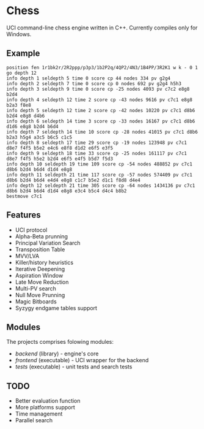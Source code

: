 # Chess
UCI command-line chess engine written in C++. Currently compiles only for Windows.

## Example
```
position fen 1r1bk2r/2R2ppp/p3p3/1b2P2q/4QP2/4N3/1B4PP/3R2K1 w k - 0 1
go depth 12
info depth 1 seldepth 5 time 0 score cp 44 nodes 334 pv g2g4
info depth 2 seldepth 7 time 0 score cp 0 nodes 692 pv g2g4 h5h3
info depth 3 seldepth 9 time 0 score cp -25 nodes 4093 pv c7c2 e8g8 b2d4
info depth 4 seldepth 12 time 2 score cp -43 nodes 9616 pv c7c1 e8g8 b2a3 f8e8
info depth 5 seldepth 12 time 2 score cp -42 nodes 10220 pv c7c1 d8b6 b2d4 e8g8 d4b6
info depth 6 seldepth 14 time 3 score cp -33 nodes 16167 pv c7c1 d8b6 d1d6 e8g8 b2d4 b6d4
info depth 7 seldepth 14 time 10 score cp -28 nodes 41015 pv c7c1 d8b6 b2a3 h5g4 a3c5 b6c5 c1c5
info depth 8 seldepth 17 time 29 score cp -19 nodes 123948 pv c7c1 d8e7 f4f5 b5e2 e4c6 e8f8 d1d2 e6f5 e3f5
info depth 9 seldepth 18 time 33 score cp -25 nodes 161117 pv c7c1 d8e7 f4f5 h5e2 b2d4 e6f5 e4f5 b5d7 f5d3
info depth 10 seldepth 19 time 109 score cp -54 nodes 488852 pv c7c1 d8b6 b2d4 b6d4 d1d4 e8g8
info depth 11 seldepth 21 time 117 score cp -57 nodes 574409 pv c7c1 d8b6 b2d4 b6d4 e4d4 e8g8 c1c7 b5e2 d1c1 f8d8 d4e4
info depth 12 seldepth 21 time 305 score cp -64 nodes 1434136 pv c7c1 d8b6 b2d4 b6d4 d1d4 e8g8 e3c4 b5c4 d4c4 b8b2
bestmove c7c1
```

## Features

  * UCI protocol
  * Alpha-Beta prunning
  * Principal Variation Search
  * Transposition Table
  * MVV/LVA
  * Killer/history heuristics
  * Iterative Deepening
  * Aspiration Window
  * Late Move Reduction
  * Multi-PV search
  * Null Move Prunning
  * Magic Bitboards
  * Syzygy endgame tables support

## Modules

The projects comprises folowing modules:
  * _backend_ (library) - engine's core
  * _frontend_ (executable) - UCI wrapper for the backend
  * _tests_ (executable) - unit tests and search tests
  
## TODO

  * Better evaluation function
  * More platforms support
  * Time management
  * Parallel search
